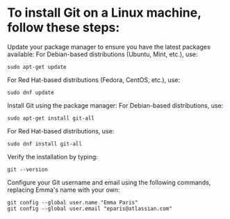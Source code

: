 # To install Git on a Linux machine, follow these steps:
Update your package manager to ensure you have the latest packages available:
For Debian-based distributions (Ubuntu, Mint, etc.), use:
```
sudo apt-get update
```
For Red Hat-based distributions (Fedora, CentOS, etc.), use:
```
sudo dnf update
```
Install Git using the package manager:
For Debian-based distributions, use:
```
sudo apt-get install git-all
```
For Red Hat-based distributions, use:
```
sudo dnf install git-all
```
Verify the installation by typing:
```
git --version
```
Configure your Git username and email using the following commands, replacing Emma's name with your own:

```
git config --global user.name "Emma Paris"
git config --global user.email "eparis@atlassian.com"
```